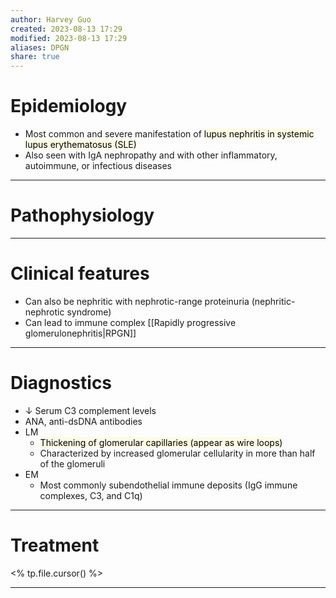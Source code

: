 ```yaml
---
author: Harvey Guo
created: 2023-08-13 17:29
modified: 2023-08-13 17:29
aliases: DPGN
share: true
---
```

# Epidemiology
- Most common and severe manifestation of <mark style="background: #FFF3A34A;">lupus nephritis in systemic lupus erythematosus (SLE)</mark>
- Also seen with IgA nephropathy and with other inflammatory, autoimmune, or infectious diseases

---
# Pathophysiology


---
# Clinical features
- Can also be nephritic with nephrotic-range proteinuria (nephritic-nephrotic syndrome)
- Can lead to immune complex [[Rapidly progressive glomerulonephritis|RPGN]]

---
# Diagnostics
- ↓ Serum C3 complement levels
- ANA, anti-dsDNA antibodies
- LM
	- <mark style="background: #FFF3A34A;">Thickening of glomerular capillaries (appear as wire loops) </mark>
	- Characterized by increased glomerular cellularity in more than half of the glomeruli
- EM
	- Most commonly subendothelial immune deposits (IgG immune complexes, C3, and C1q)

---
# Treatment
<% tp.file.cursor() %>

---
